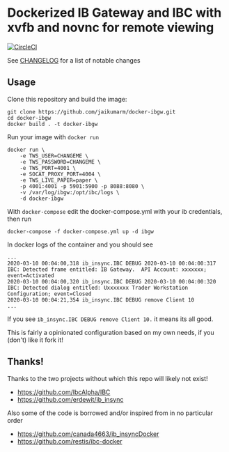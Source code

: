 Dockerized IB Gateway and IBC with xvfb and novnc for remote viewing
=======================
[![CircleCI](https://circleci.com/gh/jaikumarm/docker-ibgw.svg?style=svg)](https://circleci.com/gh/jaikumarm/docker-ibgw)

See [CHANGELOG](./CHANGELOG.md) for a list of notable changes

Usage
-----
Clone this repository and build the image:
```
git clone https://github.com/jaikumarm/docker-ibgw.git
cd docker-ibgw
docker build . -t docker-ibgw
```

Run your image with `docker run`
```
docker run \
    -e TWS_USER=CHANGEME \
    -e TWS_PASSWORD=CHANGEME \
    -e TWS_PORT=4001 \
    -e SOCAT_PROXY_PORT=4004 \
    -e TWS_LIVE_PAPER=paper \
    -p 4001:4001 -p 5901:5900 -p 8088:8080 \
    -v /var/log/ibgw:/opt/ibc/logs \
    -d docker-ibgw
```

With `docker-compose` edit the docker-compose.yml with your ib credentials, then run
```
docker-compose -f docker-compose.yml up -d ibgw
```

In docker logs of the container and you should see
```
...
2020-03-10 00:04:00,318 ib_insync.IBC DEBUG 2020-03-10 00:04:00:317 IBC: Detected frame entitled: IB Gateway.  API Account: xxxxxxx; event=Activated
2020-03-10 00:04:00,320 ib_insync.IBC DEBUG 2020-03-10 00:04:00:320 IBC: Detected dialog entitled: Uxxxxxxx Trader Workstation Configuration; event=Closed
2020-03-10 00:04:21,354 ib_insync.IBC DEBUG remove Client 10
...
```

If you see `ib_insync.IBC DEBUG remove Client 10.` it means its all good.

This is fairly a opinionated configuration based on my own needs, if you (don't) like it fork it!

Thanks!
-----
Thanks to the two projects without which this repo will likely not exist!
* https://github.com/IbcAlpha/IBC
* https://github.com/erdewit/ib_insync

Also some of the code is borrowed and/or inspired from in no particular order
* https://github.com/canada4663/ib_insyncDocker
* https://github.com/restis/ibc-docker
